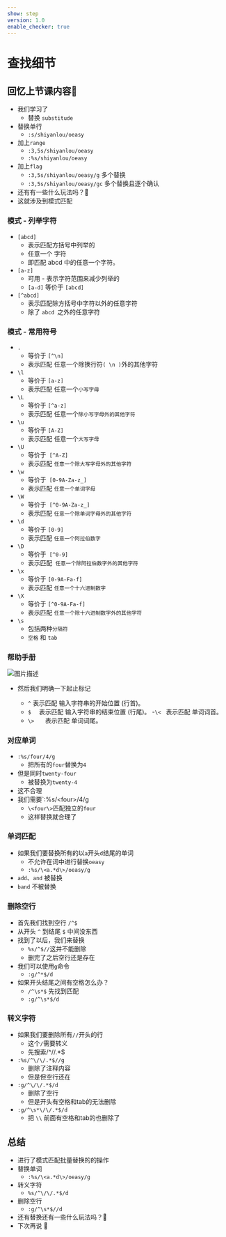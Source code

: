 ```yaml
---
show: step
version: 1.0
enable_checker: true
---
```


# 查找细节

## 回忆上节课内容🤔
- 我们学习了 
	- 替换 `substitude` 
- 替换单行
	- `:s/shiyanlou/oeasy` 
- 加上`range`
	- `:3,5s/shiyanlou/oeasy`  
	- `:%s/shiyanlou/oeasy`  
- 加上`flag`
	- `:3,5s/shiyanlou/oeasy/g` 多个替换
	- `:3,5s/shiyanlou/oeasy/gc` 多个替换且逐个确认
- 还有有一些什么玩法吗？🤔
- 这就涉及到模式匹配

### 模式 - 列举字符
- `[abcd]  `    
	- 表示匹配方括号中列举的 
	- 任意一个 字符
	- 即匹配 abcd 中的任意一个字符。
- `[a-z]`
	- 可用 - 表示字符范围来减少列举的
	- `[a-d]` 等价于 `[abcd]`
- `[^abcd]`
	- 表示匹配除方括号中字符以外的任意字符
	- 除了 `abcd `之外的任意字符
### 模式 - 常用符号
- `. `               
	- 等价于 `[^\n]`
	- 表示匹配 任意一个除换行符` ( \n ) `外的其他字符
- `\l `             
	- 等价于 `[a-z]`
	- 表示匹配 任意一个`小写字母`
- `\L `
	- 等价于 `[^a-z]`
	- 表示匹配 任意一个`除小写字母外的其他字符`
- `\u `
	- 等价于 `[A-Z]`
	- 表示匹配 任意一个`大写字母`
- `\U`
	- 等价于` [^A-Z]`
	- 表示匹配 `任意一个除大写字母外的其他字符`
- `\w`
	- 等价于` [0-9A-Za-z_]`
	- 表示匹配 `任意一个单词字母`
- `\W`
	- 等价于` [^0-9A-Za-z_]`
	- 表示匹配 `任意一个除单词字母外的其他字符`
- `\d`
	- 等价于 `[0-9]`
	- 表示匹配 `任意一个阿拉伯数字`
- `\D `
	- 等价于` [^0-9]`
	- 表示匹配` 任意一个除阿拉伯数字外的其他字符`
- `\x`
	- 等价于 `[0-9A-Fa-f]`
	- 表示匹配 `任意一个十六进制数字`
- `\X`
	- 等价于 `[^0-9A-Fa-f]`
	- 表示匹配 `任意一个除十六进制数字外的其他字符`
- `\s `
	- 包括两种`分隔符`
	-  `空格` 和 `tab`

### 帮助手册

![图片描述](https://doc.shiyanlou.com/courses/uid1190679-20210202-1612267005280)

- 然后我们明确一下起止标记

	- `^`                表示匹配 输入字符串的开始位置 (行首)。
	- `$  `              表示匹配 输入字符串的结束位置 (行尾)。
	-` \<  `            表示匹配 单词词首。
	- `\>   `           表示匹配 单词词尾。

### 对应单词
- `:%s/four/4/g` 
	- 把所有的`four`替换为`4`
- 但是同时`twenty-four`
	- 被替换为`twenty-4`
- 这不合理
- 我们需要`:%s/\<four\>/4/g
	- `\<four\>`匹配独立的`four`
	- 这样替换就合理了

### 单词匹配

- 如果我们要替换所有的以`a`开头`d`结尾的单词
	- 不允许在词中进行替换`oeasy`
	- `:%s/\<a.*d\>/oeasy/g`
- `add`、`and` 被替换
- `band` 不被替换

### 删除空行
- 首先我们找到空行 `/^$`
- 从开头 `^` 到结尾 `$` 中间没东西
- 找到了以后，我们来替换
	- `%s/^$//`这并不能删除
	- 删完了之后空行还是存在
- 我们可以使用`g`命令
	- `:g/^*$/d`
- 如果开头结尾之间有空格怎么办？
	- `/^\s*$` 先找到匹配
	- `:g/^\s*$/d`


### 转义字符
- 如果我们要删除所有`//`开头的行
	- 这个`/`需要转义
	- 先搜索/^\/\/.*$
- `:%s/^\/\/.*$//g`
	- 删除了注释内容
	- 但是但空行还在
- `:g/^\/\/.*$/d`
	- 删除了空行
	- 但是开头有空格和tab的无法删除
- `:g/^\s*\/\/.*$/d`
	- 把 `\\` 前面有空格和tab的也删除了 




## 总结
- 进行了模式匹配批量替换的的操作
- 替换单词
	- `:%s/\<a.*d\>/oeasy/g`
- 转义字符
	- `%s/^\/\/.*$/d`
- 删除空行
	- `:g/^\s*$//d` 
- 还有替换还有一些什么玩法吗？🤔
- 下次再说 👋






